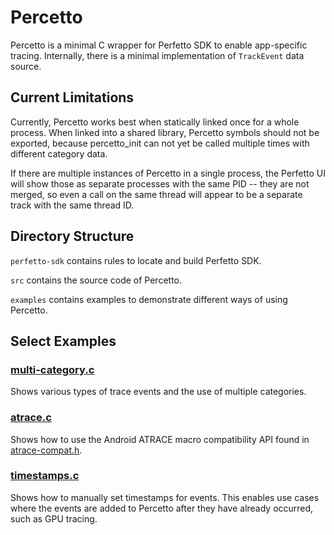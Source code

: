 # Percetto

Percetto is a minimal C wrapper for Perfetto SDK to enable app-specific
tracing.  Internally, there is a minimal implementation of `TrackEvent` data
source.

## Current Limitations

Currently, Percetto works best when statically linked once for a whole process.
When linked into a shared library, Percetto symbols should not be exported,
because percetto_init can not yet be called multiple times with different
category data.

If there are multiple instances of Percetto in a single process, the Perfetto
UI will show those as separate processes with the same PID -- they are not
merged, so even a call on the same thread will appear to be a separate track
with the same thread ID.

## Directory Structure

`perfetto-sdk` contains rules to locate and build Perfetto SDK.

`src` contains the source code of Percetto.

`examples` contains examples to demonstrate different ways of using Percetto.

## Select Examples

### [multi-category.c](examples/multi-category.c)

Shows various types of trace events and the use of multiple categories.

### [atrace.c](examples/atrace.c)

Shows how to use the Android ATRACE macro compatibility API found in
[atrace-compat.h](src/atrace-compat.h).

### [timestamps.c](examples/timestamps.c)

Shows how to manually set timestamps for events. This enables use cases where
the events are added to Percetto after they have already occurred, such as
GPU tracing.
